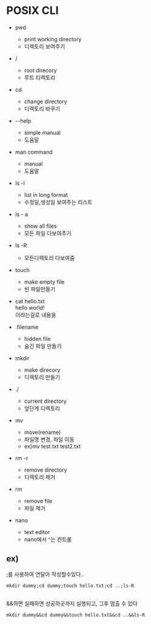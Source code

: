 # POSIX CLI

- pwd  
  - print working directory
  - 디렉토리 보여주기
- /
  - root direcory
  - 루트 티렉토리
- cd
  - change directory
  - 디렉토리 바꾸기
- --help
  - simple manual
  - 도움말
- man command
  - manual
  - 도움말
- ls -l
  - list in long format
  - 수정일,생성일 보여주는 리스트
- ls - a
  - show all files
  - 모든 파일 다보여주기
- ls -R  
  - 모든디렉토리 다보여줌
- touch
  - make empty file
  - 빈 파일만들기
- cat hello.txt    
hello world!<br>
이라는걸로 내용을 

- .filename
  - hidden file
  - 숨긴 파일 만들기
- mkdir
  - make direcory
  - 디렉토리 만들기
- ./
  - current directory
  - 앞단계 디렉토리
- mv
  - move(rename)
  - 파일명 변경, 파일 이동
  - ex)mv test.txt test2.txt
- rm -r
  - remove directory
  - 디렉토리 제거
- rm 
  - remove file
  - 파일 제거
- nano
  - text editor
  - nano에서 ^는 컨트롤


## ex)
;를 사용하여 연달아 작성할수있다..
```
mkdir dummy;cd dummy;touch hello.txt;cd ..;ls-R
```

##
&&하면 실패하면 성공하곳까지 실행되고, 그후 멈출 수 있다
```
mkdir dummy&&cd dummy&&touch hello.txt&&cd ..&&ls-R
```

